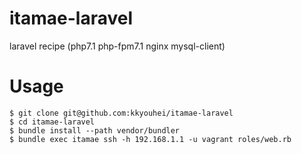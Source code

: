 # itamae-laravel
laravel recipe (php7.1 php-fpm7.1 nginx mysql-client)

# Usage

```
$ git clone git@github.com:kkyouhei/itamae-laravel
$ cd itamae-laravel
$ bundle install --path vendor/bundler
$ bundle exec itamae ssh -h 192.168.1.1 -u vagrant roles/web.rb
```
